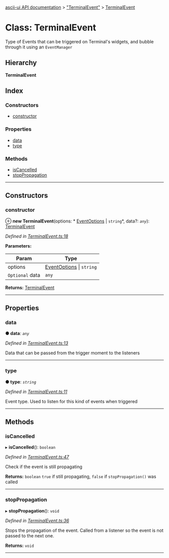 [ascii-ui API documentation](../README.md) > ["TerminalEvent"](../modules/_terminalevent_.md) > [TerminalEvent](../classes/_terminalevent_.terminalevent.md)

# Class: TerminalEvent

Type of Events that can be triggered on Terminal's widgets, and bubble through it using an `EventManager`

## Hierarchy

**TerminalEvent**

## Index

### Constructors

* [constructor](_terminalevent_.terminalevent.md#constructor)

### Properties

* [data](_terminalevent_.terminalevent.md#data)
* [type](_terminalevent_.terminalevent.md#type)

### Methods

* [isCancelled](_terminalevent_.terminalevent.md#iscancelled)
* [stopPropagation](_terminalevent_.terminalevent.md#stoppropagation)

---

## Constructors

<a id="constructor"></a>

###  constructor

⊕ **new TerminalEvent**(options: * [EventOptions](../interfaces/_terminalevent_.eventoptions.md) &#124; `string`*, data?: *`any`*): [TerminalEvent](_terminalevent_.terminalevent.md)

*Defined in [TerminalEvent.ts:18](https://github.com/danikaze/ascii-ui/blob/cfe4704/src/TerminalEvent.ts#L18)*

**Parameters:**

| Param | Type |
| ------ | ------ |
| options |  [EventOptions](../interfaces/_terminalevent_.eventoptions.md) &#124; `string`|
| `Optional` data | `any` |

**Returns:** [TerminalEvent](_terminalevent_.terminalevent.md)

___

## Properties

<a id="data"></a>

###  data

**● data**: *`any`*

*Defined in [TerminalEvent.ts:13](https://github.com/danikaze/ascii-ui/blob/cfe4704/src/TerminalEvent.ts#L13)*

Data that can be passed from the trigger moment to the listeners

___
<a id="type"></a>

###  type

**● type**: *`string`*

*Defined in [TerminalEvent.ts:11](https://github.com/danikaze/ascii-ui/blob/cfe4704/src/TerminalEvent.ts#L11)*

Event type. Used to listen for this kind of events when triggered

___

## Methods

<a id="iscancelled"></a>

###  isCancelled

▸ **isCancelled**(): `boolean`

*Defined in [TerminalEvent.ts:47](https://github.com/danikaze/ascii-ui/blob/cfe4704/src/TerminalEvent.ts#L47)*

Check if the event is still propagating

**Returns:** `boolean`
`true` if still propagating, `false` if `stopPropagation()` was called

___
<a id="stoppropagation"></a>

###  stopPropagation

▸ **stopPropagation**(): `void`

*Defined in [TerminalEvent.ts:36](https://github.com/danikaze/ascii-ui/blob/cfe4704/src/TerminalEvent.ts#L36)*

Stops the propagation of the event. Called from a listener so the event is not passed to the next one.

**Returns:** `void`

___

